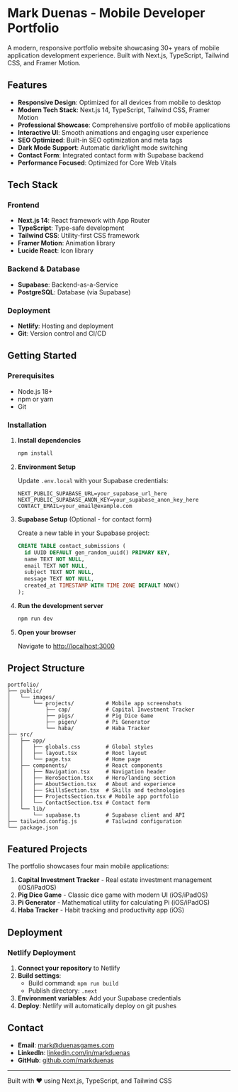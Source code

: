 # Mark Duenas - Mobile Developer Portfolio

A modern, responsive portfolio website showcasing 30+ years of mobile application development experience. Built with Next.js, TypeScript, Tailwind CSS, and Framer Motion.

## Features

- **Responsive Design**: Optimized for all devices from mobile to desktop
- **Modern Tech Stack**: Next.js 14, TypeScript, Tailwind CSS, Framer Motion
- **Professional Showcase**: Comprehensive portfolio of mobile applications
- **Interactive UI**: Smooth animations and engaging user experience
- **SEO Optimized**: Built-in SEO optimization and meta tags
- **Dark Mode Support**: Automatic dark/light mode switching
- **Contact Form**: Integrated contact form with Supabase backend
- **Performance Focused**: Optimized for Core Web Vitals

## Tech Stack

### Frontend
- **Next.js 14**: React framework with App Router
- **TypeScript**: Type-safe development
- **Tailwind CSS**: Utility-first CSS framework
- **Framer Motion**: Animation library
- **Lucide React**: Icon library

### Backend & Database
- **Supabase**: Backend-as-a-Service
- **PostgreSQL**: Database (via Supabase)

### Deployment
- **Netlify**: Hosting and deployment
- **Git**: Version control and CI/CD

## Getting Started

### Prerequisites
- Node.js 18+ 
- npm or yarn
- Git

### Installation

1. **Install dependencies**
   ```bash
   npm install
   ```

2. **Environment Setup**
   
   Update `.env.local` with your Supabase credentials:
   ```env
   NEXT_PUBLIC_SUPABASE_URL=your_supabase_url_here
   NEXT_PUBLIC_SUPABASE_ANON_KEY=your_supabase_anon_key_here
   CONTACT_EMAIL=your_email@example.com
   ```

3. **Supabase Setup** (Optional - for contact form)
   
   Create a new table in your Supabase project:
   ```sql
   CREATE TABLE contact_submissions (
     id UUID DEFAULT gen_random_uuid() PRIMARY KEY,
     name TEXT NOT NULL,
     email TEXT NOT NULL,
     subject TEXT NOT NULL,
     message TEXT NOT NULL,
     created_at TIMESTAMP WITH TIME ZONE DEFAULT NOW()
   );
   ```

4. **Run the development server**
   ```bash
   npm run dev
   ```

5. **Open your browser**
   
   Navigate to [http://localhost:3000](http://localhost:3000)

## Project Structure

```
portfolio/
├── public/
│   └── images/
│       └── projects/          # Mobile app screenshots
│           ├── cap/           # Capital Investment Tracker
│           ├── pigs/          # Pig Dice Game
│           ├── pigen/         # Pi Generator
│           └── haba/          # Haba Tracker
├── src/
│   ├── app/
│   │   ├── globals.css        # Global styles
│   │   ├── layout.tsx         # Root layout
│   │   └── page.tsx           # Home page
│   ├── components/            # React components
│   │   ├── Navigation.tsx     # Navigation header
│   │   ├── HeroSection.tsx    # Hero/landing section
│   │   ├── AboutSection.tsx   # About and experience
│   │   ├── SkillsSection.tsx  # Skills and technologies
│   │   ├── ProjectsSection.tsx # Mobile app portfolio
│   │   └── ContactSection.tsx # Contact form
│   └── lib/
│       └── supabase.ts        # Supabase client and API
├── tailwind.config.js         # Tailwind configuration
└── package.json
```

## Featured Projects

The portfolio showcases four main mobile applications:

1. **Capital Investment Tracker** - Real estate investment management (iOS/iPadOS)
2. **Pig Dice Game** - Classic dice game with modern UI (iOS/iPadOS)
3. **Pi Generator** - Mathematical utility for calculating Pi (iOS/iPadOS)
4. **Haba Tracker** - Habit tracking and productivity app (iOS)

## Deployment

### Netlify Deployment

1. **Connect your repository** to Netlify
2. **Build settings**:
   - Build command: `npm run build`
   - Publish directory: `.next`
3. **Environment variables**: Add your Supabase credentials
4. **Deploy**: Netlify will automatically deploy on git pushes

## Contact

- **Email**: mark@duenasgames.com
- **LinkedIn**: [linkedin.com/in/markduenas](https://linkedin.com/in/markduenas)
- **GitHub**: [github.com/markduenas](https://github.com/markduenas)

---

Built with ❤️ using Next.js, TypeScript, and Tailwind CSS
